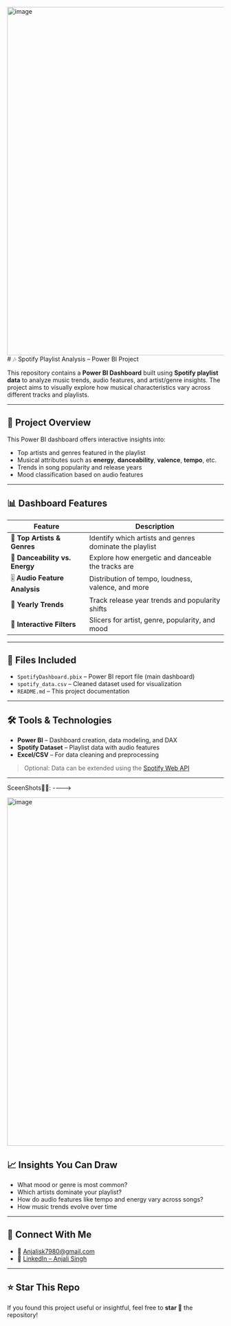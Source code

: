 <img width="1425" height="811" alt="image" src="https://github.com/user-attachments/assets/171c7f97-2204-460d-9fa0-7d69a18aa995" /># 🎶 Spotify Playlist Analysis – Power BI Project

This repository contains a **Power BI Dashboard** built using **Spotify playlist data** to analyze music trends, audio features, and artist/genre insights. The project aims to visually explore how musical characteristics vary across different tracks and playlists.

---

## 📌 Project Overview

This Power BI dashboard offers interactive insights into:
- Top artists and genres featured in the playlist
- Musical attributes such as **energy**, **danceability**, **valence**, **tempo**, etc.
- Trends in song popularity and release years
- Mood classification based on audio features

---

## 📊 Dashboard Features

| Feature | Description |
|--------|-------------|
| 🎤 **Top Artists & Genres** | Identify which artists and genres dominate the playlist |
| 💃 **Danceability vs. Energy** | Explore how energetic and danceable the tracks are |
| 🎚️ **Audio Feature Analysis** | Distribution of tempo, loudness, valence, and more |
| 📅 **Yearly Trends** | Track release year trends and popularity shifts |
| 🔎 **Interactive Filters** | Slicers for artist, genre, popularity, and mood |

---

## 📁 Files Included

- `SpotifyDashboard.pbix` – Power BI report file (main dashboard)
- `spotify_data.csv` – Cleaned dataset used for visualization
- `README.md` – This project documentation

---

## 🛠️ Tools & Technologies

- **Power BI** – Dashboard creation, data modeling, and DAX
- **Spotify Dataset** – Playlist data with audio features
- **Excel/CSV** – For data cleaning and preprocessing

> Optional: Data can be extended using the [Spotify Web API](https://developer.spotify.com/documentation/web-api/)

---
SceenShots👀💡:
---->

<img width="1425" height="811" alt="image" src="https://github.com/user-attachments/assets/fb1e77ab-ef65-4277-a274-d9c3d59dd55e" />

## 📈 Insights You Can Draw

- What mood or genre is most common?
- Which artists dominate your playlist?
- How do audio features like tempo and energy vary across songs?
- How music trends evolve over time

---

## 🔗 Connect With Me

- 📧 [Anjalisk7980@gmail.com](mailto:Anjalisk7980@gmail.com)
- 💼 [LinkedIn – Anjali Singh](https://www.linkedin.com/in/anjali-singh-204732214/)

---

## ⭐ Star This Repo

If you found this project useful or insightful, feel free to **star 🌟** the repository!

